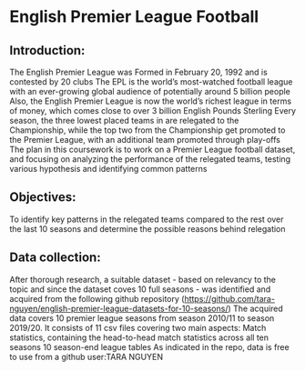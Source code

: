 # English Premier League Football

## Introduction:
The English Premier League was Formed in February 20, 1992 and is contested by 20 clubs
The EPL is the world’s most-watched football league with an ever-growing global audience of potentially around 5 billion people
Also, the English Premier League is now the world’s richest league in terms of money, which comes close to over 3 billion English Pounds Sterling
Every season, the three lowest placed teams in are relegated to the Championship, while the top two from the Championship get promoted to the Premier League, with an additional team promoted through play-offs
The plan in this coursework is to work on a Premier League football dataset, and focusing on analyzing the performance of the relegated teams, testing various hypothesis and identifying common patterns

## Objectives:
To identify key patterns in the relegated teams compared to the rest over the last 10 seasons and determine the possible reasons behind relegation

## Data collection:
After thorough research, a suitable dataset - based on relevancy to the topic and since the dataset coves 10 full seasons - was identified and acquired from the following github repository (https://github.com/tara-nguyen/english-premier-league-datasets-for-10-seasons/)
The acquired data covers 10 premier league seasons from season 2010/11 to season 2019/20. It consists of 11 csv files covering two main aspects:
Match statistics, containing the head-to-head match statistics across all ten seasons
10 season-end league tables
As indicated in the repo, data is free to use from a github user:TARA NGUYEN
